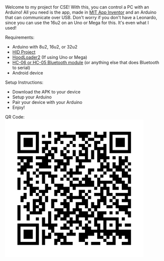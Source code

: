Welcome to my project for CSE! With this, you can control a PC with an Arduino! All you need is the app, made in [MIT App Inventor](http://ai2.appinventor.mit.edu) and an Arduino that can communicate over USB. Don't worry if you don't have a Leonardo, since you can use the 16u2 on an Uno or Mega for this. It's even what I used!

Requirements:
* Arduino with 8u2, 16u2, or 32u2
* [HID Project](https://github.com/NicoHood/HID)
* [HoodLoader2](https://github.com/NicoHood/HoodLoader2) (If using Uno or Mega)
* [HC-06 or HC-05 Bluetooth module](http://www.aliexpress.com/wholesale?catId=0&initiative_id=AS_20151116112408&SearchText=arduino+bluetooth) (or anything else that does Bluetooth to serial)
* Android device

Setup Instructions:
* Download the APK to your device
* Setup your Arduino
* Pair your device with your Arduino
* Enjoy!

QR Code:  
![](https://github.com/bobbysq/ArduinoPCRemote/raw/master/qrCode.jpg)
